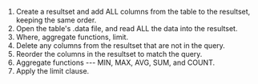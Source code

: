 1. Create a resultset and add ALL columns from the table to the resultset, keeping the same order.<br>
2. Open the table's .data file, and read ALL the data into the resultset.<br>
3. Where, aggregate functions, limit.<br>
4. Delete any columns from the resultset that are not in the query.<br>
5. Reorder the columns in the resultset to match the query.<br>
6. Aggregate functions --- MIN, MAX, AVG, SUM, and COUNT.<br>
7. Apply the limit clause.<br>
